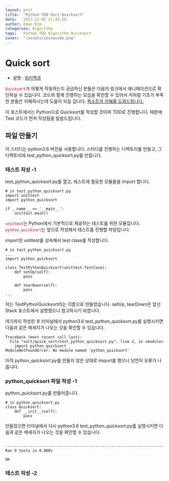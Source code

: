 ```yaml
---
layout: post
title:  "Python TDD-Sort-Quicksort"
date:   2017-12-05 21:43:59
author: Dean Kim
categories: Algorithm
tags:	Python TDD Algorithm Quicksort
cover:  "/assets/instacode.png"
---
```


# Quick sort
- 설명 : [위키백과](https://ko.wikipedia.org/wiki/%ED%80%B5_%EC%A0%95%EB%A0%AC)

<tt style="color: #FF0000">`Quicksort`</tt>가 어떻게 작동하는지 궁금하신 분들은 다음의 링크에서 애니메이션으로 확인하실 수 있습니다.
코드와 함께 진행하는 모습을 확인할 수 있어서 저처럼 기초가 부족한 분들은 이해하시는데 도움이 되실 겁니다.
[퀵소트의 이해를 도와드립니다.](https://visualgo.net/en/sorting)

이 포스트에서는 Python으로 Quicksort를 작성할 것이며 TDD로 진행합니다. 때문에 Test 코드가 먼저 작성됨을 말씀드립니다.

## 파일 만들기

이 스터디는 python3.6 버전을 사용합니다.
스터디를 진행하는 디렉토리를 만들고, 그 디렉토리에 test_python_quicksort.py를 만듭니다.

### 테스트 작성 -1

test_python_quicksort.py를 열고, 테스트에 필요한 모듈들을 import 합니다.
~~~~
# in test_python_quicksort.py
import unittest
import python_quicksort

if __name__ == '__main__':
    unittest.main()
~~~~
<tt style="color: #FF0000">`unittest`</tt>는 Python에서 기본적으로 제공하는 테스트를 위한 모듈입니다.
<tt style="color: #FF0000">`python_quicksort`</tt>는 앞으로 작성해서 테스트를 진행할 파일입니다.

import한 unittest를 상속해서 test class를 작성합니다.
~~~~
# in test_python_quicksort.py
...
import python_quicksort

class TestPythonQuicksort(unittest.TestCase):
    def setUp(self):
        pass

    def tearDown(self):
        pass
...
~~~~
저는 TestPythonQuicksort라는 이름으로 만들었습니다. setUp, tearDown은 앞선 Stack 포스트에서 설명했으니 참고하시기 바랍니다.

여기까지 작성한 후 터미널에서 python3.6 test_python_quicksort.py를 실행시키면 다음과 같은 메세지가 나오는 것을 확인할 수 있습니다.
~~~~
Traceback (most recent call last):
  File "sort/quick_sort/test_python_quicksort.py", line 2, in <module>
    import python_quicksort
ModuleNotFoundError: No module named 'python_quicksort'
~~~~
아직 python_quicksort.py를 만들지 않은 상태로 import를 했으니 당연히 오류가 나옵니다.

### python_quicksort 파일 작성 -1

python_quicksort.py를 만들어줍니다.
~~~~
# in python_quicksort.py
class Quicksort:
    def __init__(self):
        pass
~~~~
만들었으면 터미널에서 다시 python3.6 test_python_quicksort.py를 실행시키면 다음과 같은 메세지가 나오는 것을 확인할 수 있습니다.
~~~~

----------------------------------------------------------------------
Ran 0 tests in 0.000s

OK
~~~~

### 테스트 작성 -2


